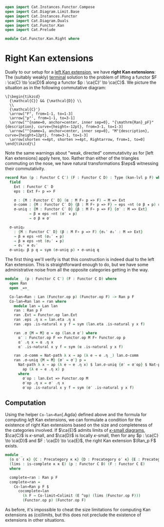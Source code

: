 ```agda
open import Cat.Instances.Functor.Compose
open import Cat.Diagram.Limit.Base
open import Cat.Instances.Functor
open import Cat.Diagram.Duals
open import Cat.Functor.Kan
open import Cat.Prelude

module Cat.Functor.Kan.Right where
```

<!--
```agda
private
  variable
    o ℓ : Level
    C C′ D : Precategory o ℓ
  kan-lvl : ∀ {o ℓ o′ ℓ′ o′′ ℓ′′} {C : Precategory o ℓ} {C′ : Precategory o′ ℓ′} {D : Precategory o′′ ℓ′′}
          → Functor C D → Functor C C′ → Level
  kan-lvl {a} {b} {c} {d} {e} {f} _ _ = a ⊔ b ⊔ c ⊔ d ⊔ e ⊔ f
```
-->

# Right Kan extensions

Dually to our setup for a [left Kan extension], we have **right Kan
extensions**: The (suitably weakly) [terminal] solution to the problem of
lifting a functor $F : \ca{C} \to \ca{D}$ along a functor $p : \ca{C}'
\to \ca{C}$. We picture the situation as in the following commutative
diagram:

[left Kan extension]: Cat.Functor.Kan.html
[terminal]: Cat.Diagram.Terminal.html

~~~{.quiver}
\[\begin{tikzcd}
  {\mathcal{C}} && {\mathcal{D}} \\
  \\
  {\mathcal{C}'}
  \arrow["F", from=1-1, to=1-3]
  \arrow["p"', from=1-1, to=3-1]
  \arrow[""{name=0, anchor=center, inner sep=0}, "{\mathrm{Ran}_pF}"{description}, curve={height=-12pt}, from=3-1, to=1-3]
  \arrow[""{name=1, anchor=center, inner sep=0}, "M"{description}, curve={height=12pt}, from=3-1, to=1-3]
  \arrow[shorten <=4pt, shorten >=4pt, Rightarrow, from=1, to=0]
\end{tikzcd}\]
~~~

Note the same warnings about "weak, directed" commutativity as for [left
Kan extensions] apply here, too. Rather than either of the triangles
commuting on the nose, we have natural transformations $\eps$ witnessing
their commutativity.

```agda
record Ran (p : Functor C C′) (F : Functor C D) : Type (kan-lvl p F) where
  field
    Ext : Functor C′ D
    eps : Ext F∘ p => F

    σ : {M : Functor C′ D} (α : M F∘ p => F) → M => Ext
    σ-comm : {M : Functor C′ D} {β : M F∘ p => F} → eps ∘nt (σ β ◂ p) ≡ β
    σ-uniq : {M : Functor C′ D} {β : M F∘ p => F} {σ′ : M => Ext}
           → β ≡ eps ∘nt (σ′ ◂ p)
           → σ β ≡ σ′

  σ-uniq₂
    : {M : Functor C′ D} (β : M F∘ p => F) {σ₁′ σ₂′ : M => Ext}
    → β ≡ eps ∘nt (σ₁′ ◂ p)
    → β ≡ eps ∘nt (σ₂′ ◂ p)
    → σ₁′ ≡ σ₂′
  σ-uniq₂ β p q = sym (σ-uniq p) ∙ σ-uniq q
```

The first thing we'll verify is that this construction is indeed dual to
the left Kan extension. This is straightforward enough to do, but we
have some administrative noise from all the opposite categories getting
in the way.

```agda
module _ (p : Functor C C′) (F : Functor C D) where
  open Ran
  open _=>_

  Co-lan→Ran : Lan (Functor.op p) (Functor.op F) -> Ran p F
  Co-lan→Ran lan = ran where
    module lan = Lan lan
    ran : Ran p F
    ran .Ext = Functor.op lan.Ext
    ran .eps .η x = lan.eta .η x
    ran .eps .is-natural x y f = sym (lan.eta .is-natural y x f)

    ran .σ {M = M} α = op (lan.σ α′) where
      α′ : Functor.op F => Functor.op M F∘ Functor.op p
      α′ .η x = α .η x
      α′ .is-natural x y f = sym (α .is-natural y x f)

    ran .σ-comm = Nat-path λ x → ap (λ e → e .η _) lan.σ-comm
    ran .σ-uniq {M = M} {σ′ = σ′} p =
      Nat-path λ x → ap (λ e → e .η x) $ lan.σ-uniq {σ′ = σ′op} $ Nat-path λ x →
        ap (λ e → e .η x) p
      where
        σ′op : lan.Ext => Functor.op M
        σ′op .η x = σ′ .η x
        σ′op .is-natural x y f = sym (σ′ .is-natural y x f)
```

## Computation

Using the helper `Co-lan→Ran`{.Agda} defined above and the formula for
computing _left_ Kan extensions, we can formulate a condition for the
existence of right Kan extensions based on the size and completeness of
the categories involved. If $\ca{E}$ admits limits of [$\kappa$-small
diagrams], $\ca{C}$ is $\kappa$-small, and $\ca{D}$ is locally
$\kappa$-small, then for any $p : \ca{C} \to \ca{D}$ and $F : \ca{D} \to
\ca{E}$, the right Kan extension $\Ran_p F$ exists.

[$\kappa$-small diagrams]: 1Lab.intro.html#universes-and-size-issues

```agda
module _
  {o o′ ℓ κ} {C : Precategory κ κ} {D : Precategory o′ κ} {E : Precategory o ℓ}
  (lims : is-complete κ κ E) (p : Functor C D) (F : Functor C E)
  where

  complete→ran : Ran p F
  complete→ran =
    Co-lan→Ran p F $
      cocomplete→lan
        (λ F → Co-limit→Colimit (E ^op) (lims (Functor.op F)))
        (Functor.op p) (Functor.op F)
```

As before, it's impossible to cheat the size limitations for computing
Kan extensions as (co)limits, but this does not preclude the existence
of extensions in other situations.
